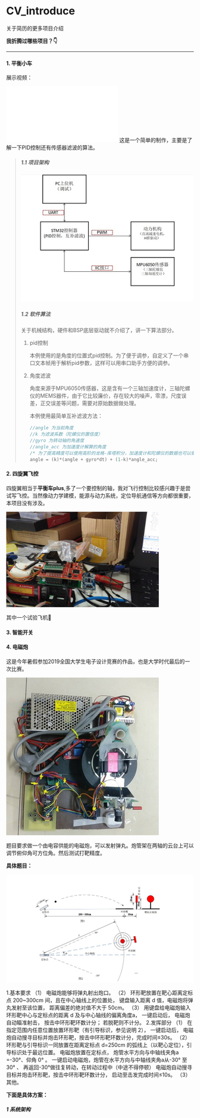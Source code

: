 # CV_introduce

关于简历的更多项目介绍

**我折腾过哪些项目？:point_down:**



---------------------------------

#### 1. 平衡小车

展示视频：

<iframe src="//player.bilibili.com/player.html?aid=33811954&cid=59172114&page=1" scrolling="no" border="0" frameborder="no" framespacing="1" allowfullscreen="true"> </iframe>
这是一个简单的制作，主要是了解一下PID控制还有传感器滤波的算法。

> ##### 1.1 项目架构
>
> <img src="blanceCar.jpg"/>
>
> ##### 1.2 软件算法
>
> 关于机械结构，硬件和BSP底层驱动就不介绍了，讲一下算法部分。
>
> 1. pid控制
>
>    本例使用的是角度的位置式pid控制。为了便于调参，自定义了一个串口文本帧用于解析pid参数，这样可以用串口助手方便的调参。
>
> 2. 角度滤波
>
>    角度来源于MPU6050传感器，这是含有一个三轴加速度计，三轴陀螺仪的MEMS器件，由于它比较廉价，存在较大的噪声，零漂，尺度误差，正交误差等问题，需要对原始数据做处理。
>
>    本例使用最简单互补滤波方法：
>
>    ```c++
>    //angle 为当前角度
>    //k 为滤波系数（陀螺仪的置信度）
>    //gyro 为转动轴的角速度
>    //angle_acc 为加速度计解算的角度
>    /* 为了提高精度可以使用高阶的龙格-库塔积分，加速度计和陀螺仪的数据也可以做一下平滑均值滤波 */
>    angle = (k)*(angle + gyro*dt) + (1-k)*angle_acc;
>    
>    ```



#### 2. 四旋翼飞控

四旋翼相当于**平衡车plus**,多了一个要控制的轴，我对飞行控制比较感兴趣于是尝试写飞控。当然像动力学建模，能源与动力系统，定位导航通信等方向都很重要，本项目没有涉及。

<img src="四旋翼.jpg" style="zoom:40%;" />

其中一个试验飞机:small_red_triangle:





#### 3. 智能开关



#### 4. 电磁炮

这是今年暑假参加2019全国大学生电子设计竞赛的作品，也是大学时代最后的一次比赛。

<img src="电磁炮2.jpg"/>

题目要求做一个由电容供能的电磁炮，可以发射弹丸。炮管架在两轴的云台上可以调节俯仰角可方位角。然后测试打靶精度。

**具体题目：**

<img src="Egun01.jpg" style="zoom:80%;" />

1.基本要求
（1） 电磁炮能够将弹丸射出炮口。
（2） 环形靶放置在靶心距离定标点 200~300cm 间，且在中心轴线上的位置处， 键盘输入距离 d 值，电磁炮将弹丸发射至该位置， 距离偏差的绝对值不大于 50cm。
（3） 用键盘给电磁炮输入环形靶中心与定标点的距离 d 及与中心轴线的偏离角度a， 一键启动后， 电磁炮自动瞄准射击， 按击中环形靶环数计分； 若脱靶则不计分。
2.发挥部分
（1） 在指定范围内任意位置放置环形靶（有引导标识，参见说明 2）， 一键启动后， 电磁炮自动搜寻目标并炮击环形靶，按击中环形靶环数计分，完成时间≤30s。
（2） 环形靶与引导标识一同放置在距离定标点 d=250cm 的弧线上（以靶心定位），引导标识处于最远位置。 电磁炮放置在定标点， 炮管水平方向与中轴线夹角a =-30°、仰角 0° 。 一键启动电磁炮，炮管在水平方向与中轴线夹角a从-30° 至 30° 、 再返回-30°做往复转动，在转动过程中（中途不得停顿） 电磁炮自动搜寻目标并炮击环形靶，按击中环形靶环数计分， 启动至击发完成时间≤10s。
（3） 其他。 



**下面是具体方案：**

##### 1 系统架构







